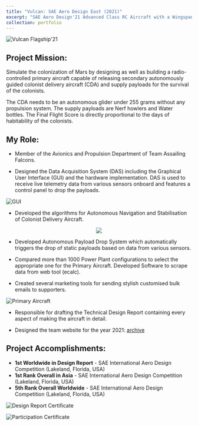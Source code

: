 ```yaml
---
title: "Vulcan: SAE Aero Design East (2021)"
excerpt: "SAE Aero Design'21 Advanced Class RC Aircraft with a Wingspan of > 3m. It carries three Colonist Delivery Aircraft externally and supply payloads namely Aero Howlers and Water Bottles in the fuselage.<br/><br/><img src='https://www.sakshambhutani.xyz/images/Falcons/falcons-vulcan.png'>"
collection: portfolio
---
```

![Vulcan Flagship'21](https://sakshambhutani.xyz/images/Falcons/falcons-vulcan.png)

## Project Mission:
Simulate the colonization of Mars by designing as well as building a radio-controlled primary aircraft capable of releasing secondary autonomously guided colonist delivery aircraft (CDA) and supply payloads for the survival of the colonists.

The CDA needs to be an autonomous glider under 255 grams without any propulsion system. The supply payloads are Nerf howlers and Water bottles. The Final Flight Score is directly proportional to the days of habitability of the colonists.

## My Role:
* Member of the Avionics and Propulsion Department of Team Assailing Falcons.

* Designed the Data Acquisition System (DAS) including the Graphical User Interface (GUI) and the hardware implementation. DAS is used to receive live telemetry data from various sensors onboard and features a control panel to drop the payloads.
  
![GUI](https://sakshambhutani.xyz/images/Falcons/gui.png)


* Developed the algorithms for Autonomous Navigation and Stabilisation of Colonist Delivery Aircraft.

<p align="center"><img src="https://sakshambhutani.xyz/images/Falcons/falcons-cda.png"/></p>


* Developed Autonomous Payload Drop System which automatically triggers the drop of static payloads based on data from various sensors.

* Compared  more than 1000 Power Plant configurations to select the appropriate one for the Primary Aircraft. Developed Software to scrape data from web tool (ecalc).

* Created several marketing tools for sending stylish customised bulk emails to supporters.

![Primary Aircraft](https://sakshambhutani.xyz/images/Falcons/vulcan-1.png)

* Responsible for drafting the Technical Design Report containing every aspect of making the aircraft in detail.

* Designed the team website for the year 2021: [archive](https://web.archive.org/web/20210813221449/https://assailingfalcons.in/)

## Project Accomplishments:
* **1st Worldwide in Design Report** - SAE International Aero Design Competition (Lakeland, Florida, USA)
* **1st Rank Overall in Asia** - SAE International Aero Design Competition (Lakeland, Florida, USA)
* **5th Rank Overall Worldwide** - SAE International Aero Design Competition (Lakeland, Florida, USA)

![Design Report Certificate](https://sakshambhutani.xyz/images/Falcons/falcons-vulcan-pos.png)

![Participation Certificate](https://sakshambhutani.xyz/images/Falcons/falcons-vulcan-participation.png)